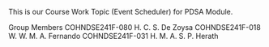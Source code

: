 This is our Course Work Topic (Event Scheduler) for PDSA Module.

Group Members  COHNDSE241F-080 H. C. S. De Zoysa                                                                                                                                                                                       COHNDSE241F-018 W. W. M. A. Fernando
               COHNDSE241F-031 H. M. A. S. P. Herath
